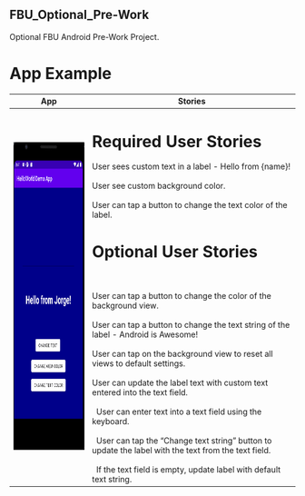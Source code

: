 ## FBU_Optional_Pre-Work
Optional FBU Android Pre-Work Project.

# App Example

|App|Stories|
|---|-------|
| <img src="https://github.com/PrimeBIue/FBU_Optional_Pre-Work/blob/master/Assets/App_Gif.gif" width="244" height="542" />  | <h1> Required User Stories </h1> User sees custom text in a label - Hello from {name}!<br></br>User see custom background color.<br></br>User can tap a button to change the text color of the label.<h1> Optional User Stories </h1><br></br>User can tap a button to change the color of the background view.<br></br>User can tap a button to change the text string of the label - Android is Awesome!<br></br>User can tap on the background view to reset all views to default settings.<br></br>User can update the label text with custom text entered into the text field.<br></br> &nbsp;     User can enter text into a text field using the keyboard.<br></br> &nbsp;&nbsp;User can tap the “Change text string” button to update the label with the text from the text field.<br></br> &nbsp;&nbsp;If the text field is empty, update label with default text string.|





